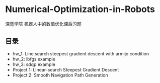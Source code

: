 # Numerical-Optimization-in-Robots

深蓝学院 机器人中的数值优化课后习题

## 目录

- hw_1: Line search steepest gradient descent with armijo condition
- hw_2: lbfgs example
- hw_3: sdqp example
- Project 1: Linear-search Steepest Gradient Descent
- Project 2: Smooth Navigation Path Generation
